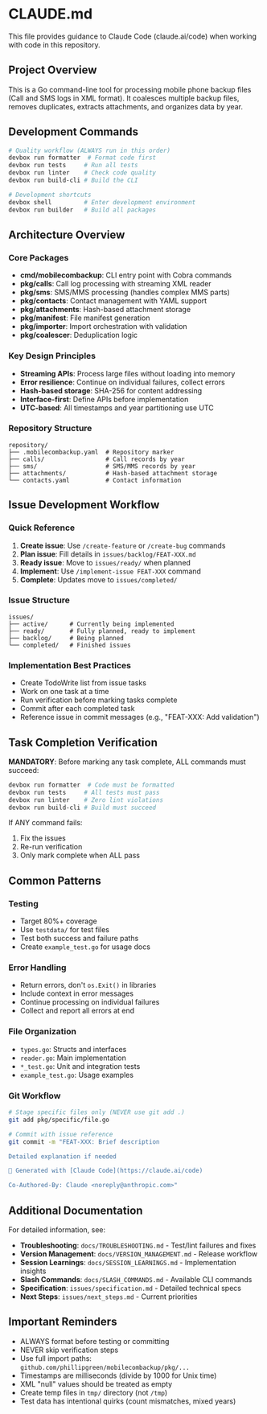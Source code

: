 # CLAUDE.md

This file provides guidance to Claude Code (claude.ai/code) when working with code in this repository.

## Project Overview

This is a Go command-line tool for processing mobile phone backup files (Call and SMS logs in XML format). It coalesces multiple backup files, removes duplicates, extracts attachments, and organizes data by year.

## Development Commands

```bash
# Quality workflow (ALWAYS run in this order)
devbox run formatter  # Format code first
devbox run tests     # Run all tests
devbox run linter    # Check code quality
devbox run build-cli # Build the CLI

# Development shortcuts
devbox shell         # Enter development environment
devbox run builder   # Build all packages
```

## Architecture Overview

### Core Packages
- **cmd/mobilecombackup**: CLI entry point with Cobra commands
- **pkg/calls**: Call log processing with streaming XML reader
- **pkg/sms**: SMS/MMS processing (handles complex MMS parts)
- **pkg/contacts**: Contact management with YAML support
- **pkg/attachments**: Hash-based attachment storage
- **pkg/manifest**: File manifest generation
- **pkg/importer**: Import orchestration with validation
- **pkg/coalescer**: Deduplication logic

### Key Design Principles
- **Streaming APIs**: Process large files without loading into memory
- **Error resilience**: Continue on individual failures, collect errors
- **Hash-based storage**: SHA-256 for content addressing
- **Interface-first**: Define APIs before implementation
- **UTC-based**: All timestamps and year partitioning use UTC

### Repository Structure
```
repository/
├── .mobilecombackup.yaml  # Repository marker
├── calls/                 # Call records by year
├── sms/                   # SMS/MMS records by year
├── attachments/           # Hash-based attachment storage
└── contacts.yaml          # Contact information
```

## Issue Development Workflow

### Quick Reference
1. **Create issue**: Use `/create-feature` or `/create-bug` commands
2. **Plan issue**: Fill details in `issues/backlog/FEAT-XXX.md`
3. **Ready issue**: Move to `issues/ready/` when planned
4. **Implement**: Use `/implement-issue FEAT-XXX` command
5. **Complete**: Updates move to `issues/completed/`

### Issue Structure
```
issues/
├── active/      # Currently being implemented
├── ready/       # Fully planned, ready to implement
├── backlog/     # Being planned
└── completed/   # Finished issues
```

### Implementation Best Practices
- Create TodoWrite list from issue tasks
- Work on one task at a time
- Run verification before marking tasks complete
- Commit after each completed task
- Reference issue in commit messages (e.g., "FEAT-XXX: Add validation")

## Task Completion Verification

**MANDATORY**: Before marking any task complete, ALL commands must succeed:
```bash
devbox run formatter  # Code must be formatted
devbox run tests     # All tests must pass
devbox run linter    # Zero lint violations
devbox run build-cli # Build must succeed
```

If ANY command fails:
1. Fix the issues
2. Re-run verification
3. Only mark complete when ALL pass

## Common Patterns

### Testing
- Target 80%+ coverage
- Use `testdata/` for test files
- Test both success and failure paths
- Create `example_test.go` for usage docs

### Error Handling
- Return errors, don't `os.Exit()` in libraries
- Include context in error messages
- Continue processing on individual failures
- Collect and report all errors at end

### File Organization
- `types.go`: Structs and interfaces
- `reader.go`: Main implementation
- `*_test.go`: Unit and integration tests
- `example_test.go`: Usage examples

### Git Workflow
```bash
# Stage specific files only (NEVER use git add .)
git add pkg/specific/file.go

# Commit with issue reference
git commit -m "FEAT-XXX: Brief description

Detailed explanation if needed

🤖 Generated with [Claude Code](https://claude.ai/code)

Co-Authored-By: Claude <noreply@anthropic.com>"
```

## Additional Documentation

For detailed information, see:
- **Troubleshooting**: `docs/TROUBLESHOOTING.md` - Test/lint failures and fixes
- **Version Management**: `docs/VERSION_MANAGEMENT.md` - Release workflow
- **Session Learnings**: `docs/SESSION_LEARNINGS.md` - Implementation insights
- **Slash Commands**: `docs/SLASH_COMMANDS.md` - Available CLI commands
- **Specification**: `issues/specification.md` - Detailed technical specs
- **Next Steps**: `issues/next_steps.md` - Current priorities

## Important Reminders

- ALWAYS format before testing or committing
- NEVER skip verification steps
- Use full import paths: `github.com/phillipgreen/mobilecombackup/pkg/...`
- Timestamps are milliseconds (divide by 1000 for Unix time)
- XML "null" values should be treated as empty
- Create temp files in `tmp/` directory (not `/tmp`)
- Test data has intentional quirks (count mismatches, mixed years)
